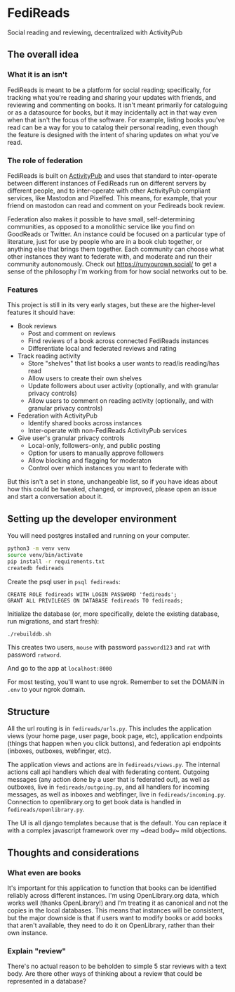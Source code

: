 # FediReads

Social reading and reviewing, decentralized with ActivityPub

## The overall idea
### What it is an isn't
FediReads is meant to be a platform for social reading; specifically, for tracking what you're reading and sharing your updates with friends, and reviewing and commenting on books. It isn't meant primarily for cataloguing or as a datasource for books, but it may incidentally act in that way even when that isn't the focus of the software. For example, listing books you've read can be a way for you to catalog their personal reading, even though the feature is designed with the intent of sharing updates on what you've read.

### The role of federation
FediReads is built on [ActivityPub](http://activitypub.rocks/) and uses that standard to inter-operate between different instances of FediReads run on different servers by different people, and to inter-operate with other ActivityPub compliant services, like Mastodon and Pixelfed. This means, for example, that your friend on mastodon can read and comment on your Fedireads book review.

Federation also makes it possible to have small, self-determining communities, as opposed to a monolithic service like you find on GoodReads or Twitter. An instance could be focused on a particular type of literature, just for use by people who are in a book club together, or anything else that brings them together. Each community can choose what other instances they want to federate with, and moderate and run their community autonomously. Check out https://runyourown.social/ to get a sense of the philosophy I'm working from for how social networks out to be.

### Features
This project is still in its very early stages, but these are the higher-level features it should have:
 - Book reviews
    - Post and comment on reviews
    - Find reviews of a book across connected FediReads instances
    - Differentiate local and federated reviews and rating
 - Track reading activity
    - Store "shelves" that list books a user wants to read/is reading/has read
    - Allow users to create their own shelves
    - Update followers about user activity (optionally, and with granular privacy controls)
    - Allow users to comment on reading activity (optionally, and with granular privacy controls)
 - Federation with ActivityPub
    - Identify shared books across instances
    - Inter-operate with non-FediReads ActivityPub services
 - Give user's granular privacy controls
    - Local-only, followers-only, and public posting
    - Option for users to manually approve followers
    - Allow blocking and flagging for moderaton
    - Control over which instances you want to federate with

But this isn't a set in stone, unchangeable list, so if you have ideas about how this could be tweaked, changed, or improved, please open an issue and start a conversation about it.

## Setting up the developer environment
You will need postgres installed and running on your computer.

``` bash
python3 -m venv venv
source venv/bin/activate
pip install -r requirements.txt
createdb fedireads
```

Create the psql user in `psql fedireads`:
``` psql
CREATE ROLE fedireads WITH LOGIN PASSWORD 'fedireads';
GRANT ALL PRIVILEGES ON DATABASE fedireads TO fedireads;
```

Initialize the database (or, more specifically, delete the existing database, run migrations, and start fresh):
``` bash
./rebuilddb.sh
```
This creates two users, `mouse` with password `password123` and `rat` with password `ratword`.

And go to the app at `localhost:8000`

For most testing, you'll want to use ngrok. Remember to set the DOMAIN in `.env` to your ngrok domain.


## Structure

All the url routing is in `fedireads/urls.py`. This includes the application views (your home page, user page, book page, etc),
application endpoints (things that happen when you click buttons), and federation api endpoints (inboxes, outboxes, webfinger, etc).

The application views and actions are in `fedireads/views.py`. The internal actions call api handlers which deal with federating content.
Outgoing messages (any action done by a user that is federated out), as well as outboxes, live in `fedireads/outgoing.py`, and all handlers for incoming
messages, as well as inboxes and webfinger, live in `fedireads/incoming.py`. Connection to openlibrary.org to get book data is handled in `fedireads/openlibrary.py`.

The UI is all django templates because that is the default. You can replace it with a complex javascript framework over my ~dead body~ mild objections.


## Thoughts and considerations

### What even are books
It's important for this application to function that books can be identified reliably across different instances. I'm using OpenLibrary.org data, which works well (thanks OpenLibrary!) and I'm treating it as canonical and not the copies in the local databases. This means that instances will be consistent, but the major downside is that if users want to modify books or add books that aren't available, they need to do it on OpenLibrary, rather than their own instance.

### Explain "review"
There's no actual reason to be beholden to simple 5 star reviews with a text body. Are there other ways of thinking about a review
that could be represented in a database?
